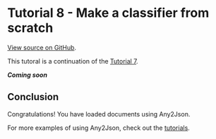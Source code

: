# Tutorial 8 - Make a classifier from scratch

[View source on GitHub](https://github.com/RomualdRousseau/Any2Json-Examples).

This tutoral is a continuation of the [Tutorial 7](tutorial_7.md).

***Coming soon***

## Conclusion

Congratulations! You have loaded documents using Any2Json.

For more examples of using Any2Json, check out the [tutorials](index.md).